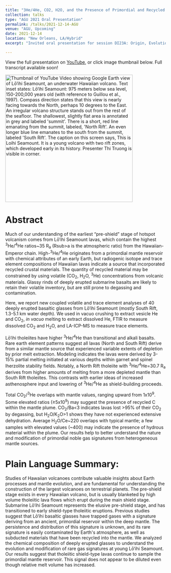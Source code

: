 ```yaml
---
title: "3He/4He, CO2, H2O, and the Presence of Primordial and Recycled Components in Lō‘ihi Seamount Lavas"
collection: talks
type: "AGU 2021 Oral Presentation"
permalink: /talks/2021-12-14-AGU
venue: "AGU, Upcoming"
date: 2021-12-14
location: "New Orleans, LA/Hybrid"
excerpt: "Invited oral presentation for session DI23A: Origin, Evolution, and Distribution of Volatiles in Planetary Interiors at AGU Fall Meeting 2021"

---
```

View the full presentation on [YouTube](https://www.youtube.com/watch?v=3TBok8h8JHc/), or click image thumbnail below. Full transcript available soon!

 <a href="https://www.youtube.com/watch?v=3TBok8h8JHc/"><img src="https://img.youtube.com/vi/3TBok8h8JHc/0.jpg" style="width:400px" alt="Thumbnail of YouTube Video showing Google Earth view of Lō‘ihi Seamount, an underwater Hawaiian volcano. Text inset states: Lō‘ihi Seamount: 975 meters below sea level, 150-200,000 years old (with reference to Guillou et al., 1997). Compass direction states that this view is nearly facing towards the North, perhaps 10 degrees to the East. An irregular volcano structure stands out from the rest of the seafloor. The shallowest, slightly flat area is annotated in grey and labeled 'summit'. There is a short, red line emanating from the summit, labeled, 'North Rift'. An even longer blue line emanates to the south from the summit, labeled 'South Rift'. The caption on this screen says, This is Loihi Seamount. It is a young volcano with two rift zones, which developed early in its history. Presenter Thi Truong is visible in corner.">
      </a>

# Abstract

Much of our understanding of the earliest “pre-shield” stage of hotspot volcanism comes from Lō‘ihi Seamount lavas, which contain the highest <sup>3</sup>He/<sup>4</sup>He ratios~35 R<sub>a</sub> (Rsub>a</sub> is the atmospheric ratio) from the Hawaiian-Emperor chain. High-<sup>3</sup>He/<sup>4</sup>He originates from a primordial mantle reservoir with chemical attributes of an early Earth, but radiogenic isotope and trace element compositions of Hawaiian lavas indicate a source that incorporated recycled crustal materials. The quantity of recycled material may be constrained by using volatile (CO<sub>2</sub>, H<sub>2</sub>O, <sup>3</sup>He) concentrations from volcanic materials. Glassy rinds of deeply erupted submarine basalts are likely to retain their volatile inventory, but are still prone to degassing and contamination.

Here, we report new coupled volatile and trace element analyses of 40 deeply erupted basaltic glasses from Lō‘ihi Seamount (mostly South Rift, 1.3-5.1 km water depth). We used in vacuo crushing to extract vesicle He and CO<sub>2</sub>, _in vacuo_ melting to extract dissolved He, FTIR to measure dissolved CO<sub>2</sub> and H<sub>2</sub>O, and LA-ICP-MS to measure trace elements.

Lō‘ihi tholeiites have higher <sup>3</sup>He/<sup>4</sup>He than transitional and alkali basalts. Rare earth element patterns suggest all lavas (North and South Rift) derive from a similar mantle source that experienced variable extents of depletion by prior melt extraction. Modeling indicates the lavas were derived by 3-15% partial melting initiated at various depths within garnet and spinel lherzolite stability fields. Notably, a North Rift tholeiite with <sup>3</sup>He/<sup>4</sup>He=30.7 R<sub>a</sub> derives from higher amounts of melting from a more depleted mantle than South Rift tholeiites. This contrasts with earlier ideas of increased asthenosphere input and lowering of <sup>3</sup>He/<sup>4</sup>He as shield-building proceeds.

Total CO<sub>2</sub>/<sup>3</sup>He overlaps with mantle values, ranging upward from 1x10<sup>9</sup>. Some elevated ratios (≥5x10<sup>9</sup>) may suggest the presence of recycled C within the mantle plume. CO<sub>2</sub>/Ba<3 indicates lavas lost >95% of their CO<sub>2</sub> by degassing, but H<sub>2</sub>O/K<sub>2</sub>O>1 shows they have not experienced extensive dehydration. Average H<sub>2</sub>O/Ce~220 overlaps with typical mantle; a few samples with elevated values (~400) may indicate the presence of hydrous material within the plume. Our results help to better understand the nature and modification of primordial noble gas signatures from heterogeneous mantle sources.

# Plain Language Summary:

Studies of Hawaiian volcanoes contribute valuable insights about Earth processes and mantle evolution, and are fundamental for understanding the construction of the largest volcanoes on terrestrial planets. The pre-shield stage exists in every Hawaiian volcano, but is usually blanketed by high volume tholeiitic lava flows which erupt during the main shield stage. Submarine Lō‘ihi Seamount represents the elusive pre-shield stage, and has transitioned to early shield-type tholeiitic eruptions. Previous studies suggest that Lō‘ihi basaltic glasses have trapped gases with a signature deriving from an ancient, primordial reservoir within the deep mantle. The persistence and distribution of this signature is unknown, and its rare signature is easily contaminated by Earth's atmosphere, as well as subducted materials that have been recycled into the mantle. We analyzed the chemical composition of deeply erupted glasses to understand the evolution and modification of rare gas signatures at young Lō‘ihi Seamount. Our results suggest that tholeiitic shield-type lavas continue to sample the primordial mantle reservoir. This signal does not appear to be diluted even though relative melt volume has increased.
